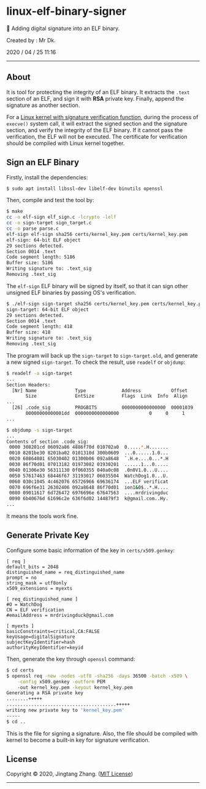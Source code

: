 # linux-elf-binary-signer

🐧 Adding digital signature into an ELF binary.

Created by : Mr Dk.

2020 / 04 / 25 11:16

---

## About

It is tool for protecting the integrity of an ELF binary. It extracts the `.text` section of an ELF, and sign it with **RSA** private key. Finally, append the signature as another section.

For a [Linux kernel with signature verification function](https://github.com/mrdrivingduck/kernel-with-elf-signature-verification), during the process of `execve()` system call, it will extract the signed section and the signature section, and verify the integrity of the ELF binary. If it cannot pass the verification, the ELF will not be executed. The certificate for verification should be compiled with Linux kernel together.

## Sign an ELF Binary

Firstly, install the dependencies:

```bash
$ sudo apt install libssl-dev libelf-dev binutils openssl
```

Then, compile and test the tool by:

```bash
$ make
cc -o elf-sign elf_sign.c -lcrypto -lelf
cc -o sign-target sign_target.c
cc -o parse parse.c
elf-sign elf-sign sha256 certs/kernel_key.pem certs/kernel_key.pem
elf-sign: 64-bit ELF object
29 sections detected.
Section 0014 .text
Code segment length: 5186
Buffer size: 5186
Writing signature to: .text_sig
Removing .text_sig
```

The `elf-sign` ELF binary will be signed by itself, so that it can sign other unsigned ELF binaries by passing OS's verification.

```bash
$ ./elf-sign sign-target sha256 certs/kernel_key.pem certs/kernel_key.pem
sign-target: 64-bit ELF object
29 sections detected.
Section 0014 .text
Code segment length: 418
Buffer size: 418
Writing signature to: .text_sig
Removing .text_sig
```

The program will back up the `sign-target` to `sign-target.old`, and generate a new signed `sign-target`. To check the result, use `readelf` or `objdump`:

```bash
$ readelf -a sign-target
...
Section Headers:
  [Nr] Name              Type             Address           Offset
       Size              EntSize          Flags  Link  Info  Align
...
  [26] .code_sig         PROGBITS         0000000000000000  00001039
       00000000000001dd  0000000000000000           0     0     1
...
```

```bash
$ objdump -s sign-target
...
Contents of section .code_sig:
 0000 308201cd 06092a86 4886f70d 010702a0  0.....*.H.......
 0010 8201be30 8201ba02 0101310d 300b0609  ...0......1.0...
 0020 60864801 65030402 01300b06 092a8648  `.H.e....0...*.H
 0030 86f70d01 07013182 01973082 01930201  ......1...0.....
 0040 01306e30 56311130 0f060355 040a0c08  .0n0V1.0...U....
 0050 57617463 68446f67 31193017 06035504  WatchDog1.0...U.
 0060 030c1045 4c462076 65726966 69636174  ...ELF verificat
 0070 696f6e31 26302406 092a8648 86f70d01  ion1&0$..*.H....
 0080 09011617 6d726472 6976696e 67647563  ....mrdrivingduc
 0090 6b40676d 61696c2e 636f6d02 144879f3  k@gmail.com..Hy.
...
```

It means the tools work fine.

## Generate Private Key

Configure some basic information of the key in `certs/x509.genkey`:

```
[ req ]
default_bits = 2048
distinguished_name = req_distinguished_name
prompt = no
string_mask = utf8only
x509_extensions = myexts

[ req_distinguished_name ]
#O = WatchDog
CN = ELF verification
#emailAddress = mrdrivingduck@gmail.com

[ myexts ]
basicConstraints=critical,CA:FALSE
keyUsage=digitalSignature
subjectKeyIdentifier=hash
authorityKeyIdentifier=keyid
```

Then, generate the key through `openssl` command:

```bash
$ cd certs
$ openssl req -new -nodes -utf8 -sha256 -days 36500 -batch -x509 \
    -config x509.genkey -outform PEM
    -out kernel_key.pem -keyout kernel_key.pem
Generating a RSA private key
........+++++
........................................+++++
writing new private key to 'kernel_key.pem'
-----
$ cd ..
```

This is the file for signing a signature. Also, the file should be compiled with kernel to become a built-in key for signature verification.

## License

Copyright © 2020, Jingtang Zhang. ([MIT License](LICENSE))

---


